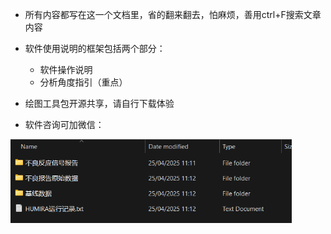 - 所有内容都写在这一个文档里，省的翻来翻去，怕麻烦，善用ctrl+F搜索文章内容

- 软件使用说明的框架包括两个部分：
    - 软件操作说明
    - 分析角度指引（重点）

- 绘图工具包开源共享，请自行下载体验
- 软件咨询可加微信：  

<img src="./pic/导出报告.png" alt="导出报告" width="450">  